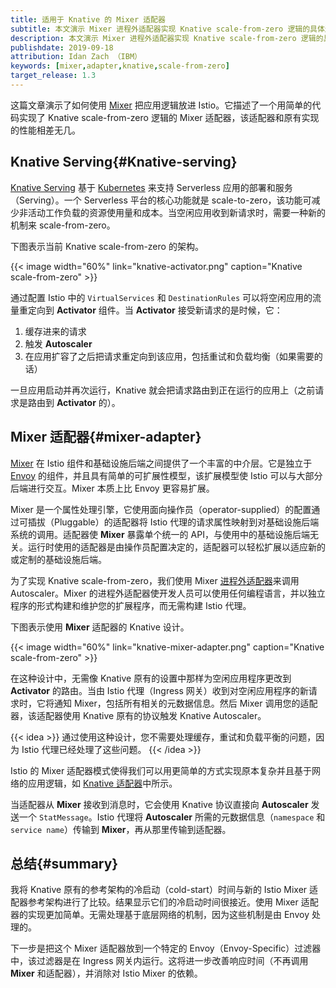 ```yaml
---
title: 适用于 Knative 的 Mixer 适配器
subtitle: 本文演示 Mixer 进程外适配器实现 Knative scale-from-zero 逻辑的具体过程
description: 本文演示 Mixer 进程外适配器实现 Knative scale-from-zero 逻辑的具体过程。
publishdate: 2019-09-18
attribution: Idan Zach （IBM）
keywords: [mixer,adapter,knative,scale-from-zero]
target_release: 1.3
---
```


这篇文章演示了如何使用 [Mixer](/zh/faq/mixer/) 把应用逻辑放进 Istio。它描述了一个用简单的代码实现了 Knative scale-from-zero 逻辑的 Mixer 适配器，该适配器和原有实现的性能相差无几。

## Knative Serving{#Knative-serving}

[Knative Serving](https://knative.dev/docs/serving/) 基于 [Kubernetes](https://kubernetes.io/) 来支持 Serverless 应用的部署和服务（Serving）。一个 Serverless 平台的核心功能就是 scale-to-zero，该功能可减少非活动工作负载的资源使用量和成本。当空闲应用收到新请求时，需要一种新的机制来 scale-from-zero。

下图表示当前 Knative scale-from-zero 的架构。

{{< image width="60%" link="knative-activator.png" caption="Knative scale-from-zero" >}}

通过配置 Istio 中的 `VirtualServices` 和 `DestinationRules` 可以将空闲应用的流量重定向到 **Activator** 组件。当 **Activator** 接受新请求的是时候，它：

1. 缓存进来的请求
1. 触发 **Autoscaler**
1. 在应用扩容了之后把请求重定向到该应用，包括重试和负载均衡（如果需要的话）

一旦应用启动并再次运行，Knative 就会把请求路由到正在运行的应用上（之前请求是路由到 **Activator** 的）。

## Mixer 适配器{#mixer-adapter}

[Mixer](/zh/faq/mixer/) 在 Istio 组件和基础设施后端之间提供了一个丰富的中介层。它是独立于 [Envoy](https://www.envoyproxy.io/) 的组件，并且具有简单的可扩展性模型，该扩展模型使 Istio 可以与大部分后端进行交互。Mixer 本质上比 Envoy 更容易扩展。

Mixer 是一个属性处理引擎，它使用面向操作员（operator-supplied）的配置通过可插拔（Pluggable）的适配器将 Istio 代理的请求属性映射到对基础设施后端系统的调用。适配器使 **Mixer** 暴露单个统一的 API，与使用中的基础设施后端无关。运行时使用的适配器是由操作员配置决定的，适配器可以轻松扩展以适应新的或定制的基础设施后端。

为了实现 Knative scale-from-zero，我们使用 Mixer [进程外适配器](https://github.com/istio/istio/wiki/Mixer-Out-Of-Process-Adapter-Dev-Guide)来调用 Autoscaler。Mixer 的进程外适配器使开发人员可以使用任何编程语言，并以独立程序的形式构建和维护您的扩展程序，而无需构建 Istio 代理。

下图表示使用 **Mixer** 适配器的 Knative 设计。

{{< image width="60%" link="knative-mixer-adapter.png" caption="Knative scale-from-zero" >}}

在这种设计中，无需像 Knative 原有的设置中那样为空闲应用程序更改到 **Activator** 的路由。当由 Istio 代理（Ingress 网关）收到对空闲应用程序的新请求时，它将通知 Mixer，包括所有相关的元数据信息。然后 Mixer 调用您的适配器，该适配器使用 Knative 原有的协议触发 Knative Autoscaler。

{{< idea >}}
通过使用这种设计，您不需要处理缓存，重试和负载平衡的问题，因为 Istio 代理已经处理了这些问题。
{{< /idea >}}

Istio 的 Mixer 适配器模式使得我们可以用更简单的方式实现原本复杂并且基于网络的应用逻辑，如 [Knative 适配器](https://github.com/zachidan/istio-kactivator)中所示。

当适配器从 **Mixer** 接收到消息时，它会使用 Knative 协议直接向 **Autoscaler** 发送一个 `StatMessage`。Istio 代理将 **Autoscaler** 所需的元数据信息（`namespace` 和 `service name`）传输到 **Mixer**，再从那里传输到适配器。

## 总结{#summary}

我将 Knative 原有的参考架构的冷启动（cold-start）时间与新的 Istio Mixer 适配器参考架构进行了比较。结果显示它们的冷启动时间很接近。使用 Mixer 适配器的实现更加简单。无需处理基于底层网络的机制，因为这些机制是由 Envoy 处理的。

下一步是把这个 Mixer 适配器放到一个特定的 Envoy（Envoy-Specific）过滤器中，该过滤器是在 Ingress 网关内运行。这将进一步改善响应时间（不再调用 **Mixer** 和适配器），并消除对 Istio Mixer 的依赖。
